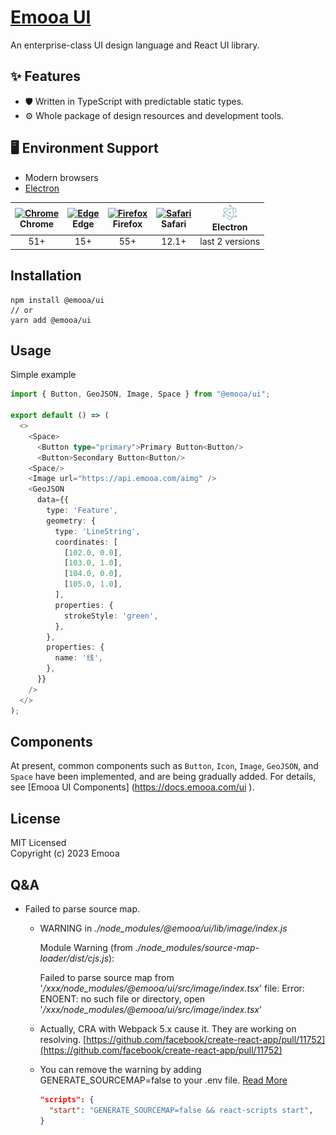 # [Emooa UI](https://docs.emooa.com/ui)

An enterprise-class UI design language and React UI library.

## ✨ Features

- 🛡 Written in TypeScript with predictable static types.
- ⚙️ Whole package of design resources and development tools.

## 🖥 Environment Support

- Modern browsers
- [Electron](https://www.electronjs.org/)

| [<img src="https://raw.githubusercontent.com/alrra/browser-logos/master/src/chrome/chrome_48x48.png" alt="Chrome" width="24px" height="24px" />](http://godban.github.io/browsers-support-badges/)<br>Chrome | [<img src="https://raw.githubusercontent.com/alrra/browser-logos/master/src/edge/edge_48x48.png" alt="Edge" width="24px" height="24px" />](http://godban.github.io/browsers-support-badges/)<br>Edge | [<img src="https://raw.githubusercontent.com/alrra/browser-logos/master/src/firefox/firefox_48x48.png" alt="Firefox" width="24px" height="24px" />](http://godban.github.io/browsers-support-badges/)<br>Firefox | [<img src="https://raw.githubusercontent.com/alrra/browser-logos/master/src/safari/safari_48x48.png" alt="Safari" width="24px" height="24px" />](http://godban.github.io/browsers-support-badges/)<br>Safari | [<img src="https://raw.githubusercontent.com/alrra/browser-logos/master/src/electron/electron_48x48.png" alt="Electron" width="24px" height="24px" />](http://godban.github.io/browsers-support-badges/)<br>Electron |
| :-: | :-: | :-: | :-: | :-: |
| 51+ | 15+ | 55+ | 12.1+ | last 2 versions |

## Installation

```shell
npm install @emooa/ui
// or
yarn add @emooa/ui
```

## Usage

Simple example

```ts
import { Button, GeoJSON, Image, Space } from "@emooa/ui";

export default () => (
  <>
    <Space>
      <Button type="primary">Primary Button<Button/>
      <Button>Secondary Button<Button/>
    <Space/>
    <Image url="https://api.emooa.com/aimg" />
    <GeoJSON
      data={{
        type: 'Feature',
        geometry: {
          type: 'LineString',
          coordinates: [
            [102.0, 0.0],
            [103.0, 1.0],
            [104.0, 0.0],
            [105.0, 1.0],
          ],
          properties: {
            strokeStyle: 'green',
          },
        },
        properties: {
          name: '线',
        },
      }}
    />
  </>
);
```

## Components

At present, common components such as `Button`, `Icon`, `Image`, `GeoJSON`, and `Space` have been implemented, and are being gradually added. For details, see [Emooa UI Components] (https://docs.emooa.com/ui ).

## License

MIT Licensed  
Copyright (c) 2023 Emooa

## Q&A

- Failed to parse source map.

  - WARNING in _*./node_modules/@emooa/ui/lib/image/index.js*_

    Module Warning (from _*./node_modules/source-map-loader/dist/cjs.js*_):

    Failed to parse source map from '_/xxx/node_modules/@emooa/ui/src/image/index.tsx_' file: Error: ENOENT: no such file or directory, open '_/xxx/node_modules/@emooa/ui/src/image/index.tsx_'

  - Actually, CRA with Webpack 5.x cause it. They are working on resolving. [https://github.com/facebook/create-react-app/pull/11752](https://github.com/facebook/create-react-app/pull/11752)

  - You can remove the warning by adding GENERATE_SOURCEMAP=false to your .env file. [Read More](https://stackoverflow.com/questions/70599784/failed-to-parse-source-map)

    ```json
    "scripts": {
      "start": "GENERATE_SOURCEMAP=false && react-scripts start",
    }
    ```

